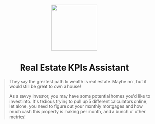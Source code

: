 <p align="center">
<img height="150" width="150" src="https://cdn.simpleicons.org/homeassistant/mint-green"/>
</p>
<h1 align="center">Real Estate KPIs Assistant</h1>

> They say the greatest path to wealth is real estate. Maybe not, but it would still be great to own a house!
> 
> As a savvy investor, you may have some potential homes you'd like to invest into. It's tedious trying to pull up 5 different calculators online, let alone,
> you need to figure out your monthly mortgages and how much cash this property is making per month, and a bunch of other metrics!
